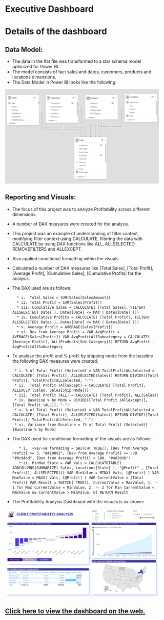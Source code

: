 
# Executive Dashboard

# Details of the dashboard
 
## Data Model:
  * The data in the flat file was transformed to a star schema model optimized for Power BI.
  * The model consists of fact sales and dates, customers, products and locations dimensions.
  * The Data Model in Power BI looks like the following:
  
   ![](https://github.com/nancy-gl/Profitability-Analysis/blob/main/images/DataModel.png)
   
      
## Reporting and Visuals:
  * The focus of this project was to analyze Profitability across different dimensions.
  * A number of DAX measures were created for the analysis.
  * This project was an example of understanding of filter context, modifying filter context using CALCULATE, filtering the data with CALCULATE by using DAX functions like ALL, ALLSELECTED, REMOVEFILTERS and ALLEXCEPT.
  * Also applied conditional formatting within the visuals.
   
  * Calculated a number of DAX measures like [Total Sales], [Total Profit], [Average Profit], [Cumulative Sales], [Cumulative Profits] for the analysis.
  * The DAX used are as follows:
  
          * i.	Total Sales = SUM(Sales[SalesAmount])  
          * ii.	Total Profit = SUM(Sales[Profit])
          * iii. Cumulative Sales = CALCULATE( [Total Sales], FILTER( ALLSELECTED( Dates ), Dates[Date] <= MAX ( Dates[Date] )))
          * iv. Cumulative Profits = CALCULATE( [Total Profit], FILTER( ALLSELECTED( Dates ), Dates[Date] <= MAX ( Dates[Date] )))
          * v. Average Profit = AVERAGE(Sales[Profit])
          * vi. Dev from Average Profit = VAR AvgProfit = AVERAGE(Sales[Profit]) VAR AvgProfitAllSubcategory = CALCULATE( [Average Profit], ALL(Products[Sub-Category])) RETURN AvgProfit - AvgProfitAllSubcategory
                   
  * To analyse the profit and % profit by shipping mode from the baseline the following DAX measures were created.

         * i. % of Total Profit (Selected) = VAR TotalProfitALLSelected = CALCULATE( [Total Profit], ALLSELECTED(Sales)) RETURN DIVIDE([Total Profit], TotalProfitALLSelected, "-")
         * ii.	Total Profit (Allexcept) = CALCULATE( [Total Profit], ALLEXCEPT(Sales, Sales[Ship Mode]))
         * iii. Total Profit (ALL) = CALCULATE( [Total Profit], ALL(Sales))
         * iv. Baseline % by Mode = DIVIDE([Total Profit (Allexcept)], [Total Profit (ALL)], "-")
         * v. % of Total Profit (Selected) = VAR TotalProfitALLSelected = CALCULATE( [Total Profit], ALLSELECTED(Sales)) RETURN DIVIDE([Total Profit], TotalProfitALLSelected, "-")
         * vi. Variance from Baseline = [% of Total Profit (Selected)] - [Baseline % by Mode]
 
 * The DAX used for conditional formatting of the visuals are as follows:
  
          * i.	+ve/-ve formating = SWITCH( TRUE(), [Dev from Average Profit] >= 3, "#410891", [Dev from Average Profit] >= -30, "#9c94bd", [Dev from Average Profit] < 100, "#4d3dd6")  
          * ii.	MinMax State = VAR Vals = CALCULATETABLE( ADDCOLUMNS(SUMMARIZE( Sales, Locations[State] ), "@Profit" , [Total Profit]), ALLSELECTED()) VAR MinValue = MINX( Vals, [@Profit] ) VAR MaxValue = MAXX( Vals, [@Profit] ) VAR CurrentValue = [Total Profit] VAR Result = SWITCH( TRUE(), CurrentValue = MaxValue, 1, -- 1 for Max CurrentValue = MinValue, 2, -- 2 for Min CurrentValue < MaxValue && CurrentValue > MinValue, 0) RETURN Result
  
  * The Profitability Analysis Dashboard with the visuals is as shown:
  
  ![](https://github.com/nancy-gl/Profitability-Analysis/blob/main/images/Dashboard.png)


## [Click here to view the dashboard on the web.](https://app.powerbi.com/groups/ab67c13f-41ad-420a-a1bf-148ab4621cf3/reports/24d15c9c-e99f-45ca-ad55-b8b570114d30/ReportSectionb98ece9ddbe66491dec6)

